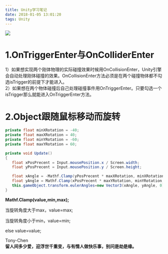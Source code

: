 ```yaml
---
title: Unity学习笔记
date: 2018-01-05 13:01:20
tags: Unity
---
```

![](https://ws1.sinaimg.cn/mw690/006PThdlgy1fw9uwkmua7j30jf0cq4aq.jpg)
<!--more-->
# 1.OnTriggerEnter与OnColliderEnter

1）如果想实现两个刚体物理的实际碰撞效果时候用OnCollisionEnter，Unity引擎会自动处理刚体碰撞的效果。OnCollisionEnter方法必须是在两个碰撞物体都不勾选isTrigger的前提下才能进入。  
2）如果想在两个物体碰撞后自己处理碰撞事件用OnTriggerEnter。只要勾选一个isTrigger那么就能进入OnTriggerEnter方法。


# 2.Object跟随鼠标移动而旋转 
 ```csharp
private float minXRotation = -40;
private float maxXRotation = 40;
private float minYRotation = -60;
private float maxYRotation = 60;

private void Update()
{
    float xPosPrecent = Input.mousePosition.x / Screen.width;
    float yPosPrecent = Input.mousePosition.y / Screen.height;

    float xAngle = -Mathf.Clamp(yPosPrecent * maxXRotation, minXRotation, maxXRotation);
    float yAngle = Mathf.Clamp(xPosPrecent * maxYRotation, minYRotation, maxYRotation);
    this.gameObject.transform.eulerAngles=new Vector3(xAngle, yAngle, 0);
}
```
**Mathf.Clamp(value,min,max);**

当旋转角度大于max，value=max;

当旋转角度小于min，value=min;

else value=value;  


 Tony-Chen   
 **留人间多少爱，迎浮世千重变，与有情人做快乐事，别问是劫是缘。**
